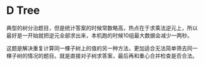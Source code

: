 # D Tree

典型的树分治题目，但是统计答案的时候常数略高，热点在于求乘法逆元上，所以最好是一开始就把逆元全部求出来，本机跑的时候10组最大数据会减少一两秒。

这题是解决重复计算同一棵子树上的值的另一种方法，更加适合无法简单筛去同一棵子树的情况的题目。就是直接对子树求答案，最后再和重心合并检查是否合法。
